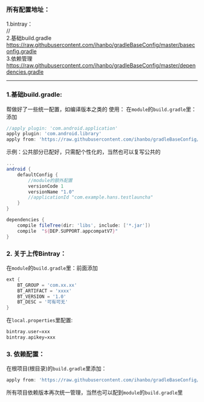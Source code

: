 ### 所有配置地址：
1.bintray：<br>
//
<br>
2.基础build.gradle<br>
https://raw.githubusercontent.com/ihanbo/gradleBaseConfig/master/baseconfig.gradle
<br>
3.依赖管理<br>
https://raw.githubusercontent.com/ihanbo/gradleBaseConfig/master/dependencies.gradle
<br>

---


### 1.基础build.gradle:
帮做好了一些统一配置，如编译版本之类的
使用：
在`module`的`build.gradle`里：添加
```gradle
//apply plugin: 'com.android.application'
apply plugin: 'com.android.library'
apply from: 'https://raw.githubusercontent.com/ihanbo/gradleBaseConfig/master/baseconfig.gradle'
```
示例：公共部分已配好，只需配个性化的，当然也可以复写公共的
```gradle
...
android {
    defaultConfig {
	    //module的额外配置
        versionCode 1
        versionName "1.0"
        //applicationId "com.example.hans.testlauncha"
    }
}

dependencies {
    compile fileTree(dir: 'libs', include: ['*.jar'])
    compile  "${DEP.SUPPORT.appcompatV7}"
}
```
### 2. 关于上传Bintray：
在`module`的`build.gradle`里：前面添加
```gradle
ext {
    BT_GROUP = 'com.xx.xx'
    BT_ARTIFACT = 'xxxx'
    BT_VERSION = '1.0'
    BT_DESC = '可有可无'
}
```
在`local.properties`里配置:
```gradle
bintray.user=xxx
bintray.apikey=xxx
```
### 3. 依赖配置：
在根项目(根目录)的`build.gradle`里添加：
```gradle
apply from: 'https://raw.githubusercontent.com/ihanbo/gradleBaseConfig/master/dependencies.gradle'
```
所有项目依赖版本再次统一管理，当然也可以配到`module`的`build.gradle`里

